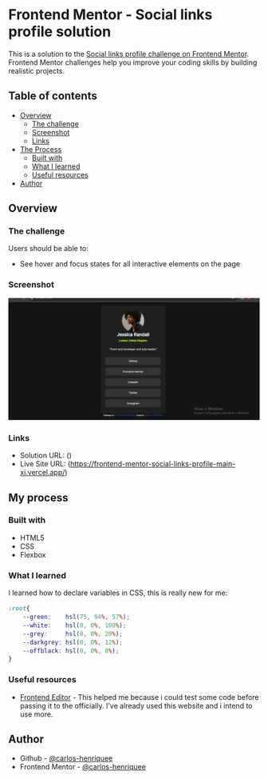 # Frontend Mentor - Social links profile solution

This is a solution to the [Social links profile challenge on Frontend Mentor](https://www.frontendmentor.io/challenges/social-links-profile-UG32l9m6dQ). Frontend Mentor challenges help you improve your coding skills by building realistic projects. 

## Table of contents

- [Overview](#overview)
  - [The challenge](#the-challenge)
  - [Screenshot](#screenshot)
  - [Links](#links)
- [The Process](#my-process)
  - [Built with](#built-with)
  - [What I learned](#what-i-learned)
  - [Useful resources](#useful-resources)
- [Author](#author)

## Overview

### The challenge

Users should be able to:

- See hover and focus states for all interactive elements on the page

### Screenshot

![](./assets/images/Captura%20de%20tela%202024-07-12%20152021.png)


### Links

- Solution URL: ()
- Live Site URL: (https://frontend-mentor-social-links-profile-main-xi.vercel.app/)

## My process

### Built with

- HTML5 
- CSS 
- Flexbox

### What I learned

I learned how to declare variables in CSS, this is really new for me:


```css
:root{
    --green:    hsl(75, 94%, 57%);
    --white:    hsl(0, 0%, 100%);
    --grey:     hsl(0, 0%, 20%);
    --darkgrey: hsl(0, 0%, 12%);
    --offblack: hsl(0, 0%, 8%);
}
```


### Useful resources

- [Frontend Editor](https://www.fronteditor.dev/) - This helped me because i could test some code before passing it to the officially. I've already used this website and i intend to use more.

## Author
- Github - [@carlos-henriquee](https://github.com/carlos-henriquee)
- Frontend Mentor - [@carlos-henriquee](https://www.frontendmentor.io/profile/carlos-henriquee)

